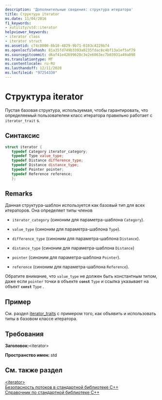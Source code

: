 ```yaml
---
description: 'Дополнительные сведения: структура итератора'
title: Структура iterator
ms.date: 11/04/2016
f1_keywords:
- xutility/std::iterator
helpviewer_keywords:
- iterator class
- iterator struct
ms.assetid: c74c8000-8b18-4829-9b71-6103c4229b74
ms.openlocfilehash: 81a35fd749b3393a0235fdac8c4bf13a1ef5af79
ms.sourcegitcommit: d6af41e42699628c3e2e6063ec7b03931a49a098
ms.translationtype: MT
ms.contentlocale: ru-RU
ms.lasthandoff: 12/11/2020
ms.locfileid: "97254330"
---
```

# <a name="iterator-struct"></a>Структура iterator

Пустая базовая структура, используемая, чтобы гарантировать, что определяемый пользователем класс итератора правильно работает с `iterator_trait` s.

## <a name="syntax"></a>Синтаксис

```cpp
struct iterator {
   typedef Category iterator_category;
   typedef Type value_type;
   typedef Distance difference_type;
   typedef Distance distance_type;
   typedef Pointer pointer;
   typedef Reference reference;
   };
```

## <a name="remarks"></a>Remarks

Данная структура-шаблон используется как базовый тип для всех итераторов. Она определяет типы членов

- `iterator_category` (синоним для параметра-шаблона `Category`).

- `value_type` (синоним для параметра-шаблона `Type`).

- `difference_type` (синоним для параметра-шаблона `Distance`).

- `distance_type` (синоним для параметра-шаблона `Distance`)

- `pointer` (синоним для параметра-шаблона `Pointer`).

- `reference` (синоним для параметра-шаблона `Reference`).

Обратите внимание, что `value_type` не должен быть константным типом, даже если `pointer` точки в объекте **`const`** `Type` и ссылка указывает на объект **`const`** `Type` .

## <a name="example"></a>Пример

См. раздел [iterator_traits](../standard-library/iterator-traits-struct.md) с примером того, как объявить и использовать типы в базовом классе итератора.

## <a name="requirements"></a>Требования

**Заголовок:**\<iterator>

**Пространство имен:** std

## <a name="see-also"></a>См. также раздел

[\<iterator>](../standard-library/iterator.md)\
[Безопасность потоков в стандартной библиотеке C++](../standard-library/thread-safety-in-the-cpp-standard-library.md)\
[Справочник по стандартной библиотеке C++](../standard-library/cpp-standard-library-reference.md)
